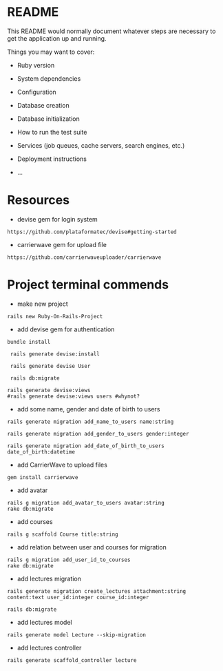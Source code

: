 # README

This README would normally document whatever steps are necessary to get the
application up and running.

Things you may want to cover:

* Ruby version

* System dependencies

* Configuration

* Database creation

* Database initialization

* How to run the test suite

* Services (job queues, cache servers, search engines, etc.)

* Deployment instructions

* ...


# Resources

* devise gem for login system
```
https://github.com/plataformatec/devise#getting-started
```
* carrierwave gem for upload file
```
https://github.com/carrierwaveuploader/carrierwave
```


# Project terminal commends 

* make new project

```
rails new Ruby-On-Rails-Project
``` 

* add devise gem for authentication
```
bundle install
```
```
 rails generate devise:install
```
```
 rails generate devise User
```
```
 rails db:migrate
```
```
rails generate devise:views
#rails generate devise:views users #whynot?
```
* add some name, gender and date of birth to users
```
rails generate migration add_name_to_users name:string
```
```
rails generate migration add_gender_to_users gender:integer
```
```
rails generate migration add_date_of_birth_to_users date_of_birth:datetime
```
* add CarrierWave  to upload files
```
gem install carrierwave
```
* add avatar
```
rails g migration add_avatar_to_users avatar:string
rake db:migrate
```
* add courses
```
rails g scaffold Course title:string
```
* add relation between user and courses for migration
```
rails g migration add_user_id_to_courses
rake db:migrate
```
* add lectures migration
```
rails generate migration create_lectures attachment:string content:text user_id:integer course_id:integer

rails db:migrate

```
* add lectures model
```
rails generate model Lecture --skip-migration
```
* add lectures controller
```
rails generate scaffold_controller lecture
```

